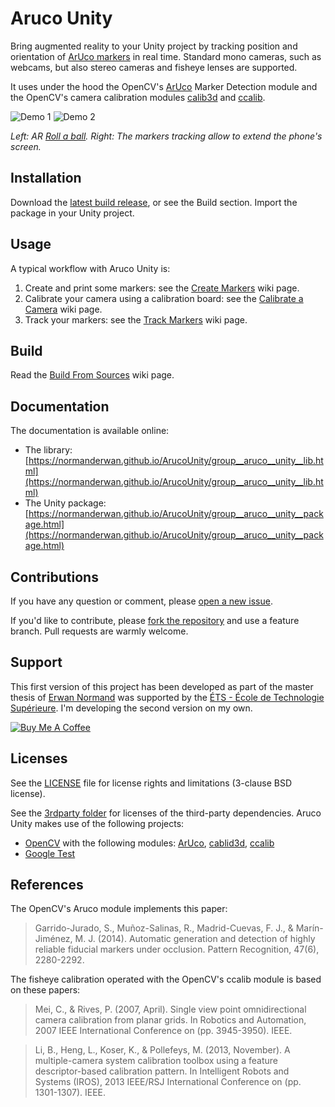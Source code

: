# Aruco Unity

Bring augmented reality to your Unity project by tracking position and orientation of [ArUco markers](https://docs.opencv.org/master/d5/dae/tutorial_aruco_detection.html) in real time. Standard mono cameras, such as webcams, but also stereo cameras and fisheye lenses are supported.

It uses under the hood the OpenCV's [ArUco](http://docs.opencv.org/master/d9/d6a/group__aruco.html) Marker Detection module and the OpenCV's camera calibration modules [calib3d](http://docs.opencv.org/master/d9/d0c/group__calib3d.html) and [ccalib](http://docs.opencv.org/master/d3/ddc/group__ccalib.html).

![Demo 1](https://raw.githubusercontent.com/NormandErwan/ArucoUnity/master/docs/images/ar_roll_a_ball.gif)
![Demo 2](https://raw.githubusercontent.com/NormandErwan/ArucoUnity/master/docs/images/extended_phone_screen.gif)

*Left: AR [Roll a ball](https://unity3d.com/fr/learn/tutorials/s/roll-ball-tutorial). Right: The markers tracking allow to extend the phone's screen.*

## Installation

Download the [latest build release](https://github.com/enormand/ArucoUnity/releases), or see the Build section. Import the package in your Unity project.

## Usage

A typical workflow with Aruco Unity is:

1. Create and print some markers: see the [Create Markers](https://github.com/NormandErwan/ArucoUnity/wiki/1.-Create-Markers) wiki page.
2. Calibrate your camera using a calibration board: see the [Calibrate a Camera](https://github.com/NormandErwan/ArucoUnity/wiki/2.-Calibrate-a-Camera) wiki page.
3. Track your markers: see the [Track Markers](https://github.com/NormandErwan/ArucoUnity/wiki/3.-Track-Markers) wiki page.

## Build

Read the [Build From Sources](https://github.com/NormandErwan/ArucoUnity/wiki/Build-From-Sources) wiki page.

## Documentation

The documentation is available online:

- The library: [https://normanderwan.github.io/ArucoUnity/group__aruco__unity__lib.html](https://normanderwan.github.io/ArucoUnity/group__aruco__unity__lib.html)
- The Unity package: [https://normanderwan.github.io/ArucoUnity/group__aruco__unity__package.html](https://normanderwan.github.io/ArucoUnity/group__aruco__unity__package.html)

## Contributions

If you have any question or comment, please [open a new issue](https://github.com/NormandErwan/ArucoUnity/issues/new).

If you'd like to contribute, please [fork the repository](https://github.com/NormandErwan/ArucoUnity/fork) and use a feature branch. Pull requests are warmly welcome.

## Support

This first version of this project has been developed as part of the master thesis of [Erwan Normand](https://ca.linkedin.com/in/normanderwan) was supported by the [ÉTS - École de Technologie Supérieure](https://www.etsmtl.ca/). I'm developing the second version on my own.

[![Buy Me A Coffee](https://www.buymeacoffee.com/assets/img/custom_images/white_img.png)](https://www.buymeacoffee.com/h48VU3fny)

## Licenses

See the [LICENSE](LICENSE) file for license rights and limitations (3-clause BSD license).

See the [3rdparty folder](3rdparty/) for licenses of the third-party dependencies. Aruco Unity makes use of the
following projects:

- [OpenCV](http://opencv.org/) with the following modules: [ArUco](https://github.com/opencv/opencv_contrib/tree/master/modules/aruco), [cablid3d](http://docs.opencv.org/master/d9/d0c/group__calib3d.html), [ccalib](http://docs.opencv.org/master/d3/ddc/group__ccalib.html)
- [Google Test](https://github.com/google/googletest)

## References

The OpenCV's Aruco module implements this paper:

> Garrido-Jurado, S., Muñoz-Salinas, R., Madrid-Cuevas, F. J., & Marín-Jiménez, M. J. (2014). Automatic generation and detection of highly reliable fiducial markers under occlusion. Pattern Recognition, 47(6), 2280-2292.

The fisheye calibration operated with the OpenCV's ccalib module is based on these papers:

> Mei, C., & Rives, P. (2007, April). Single view point omnidirectional camera calibration from planar grids. In Robotics and Automation, 2007 IEEE International Conference on (pp. 3945-3950). IEEE.

> Li, B., Heng, L., Koser, K., & Pollefeys, M. (2013, November). A multiple-camera system calibration toolbox using a feature descriptor-based calibration pattern. In Intelligent Robots and Systems (IROS), 2013 IEEE/RSJ International Conference on (pp. 1301-1307). IEEE.